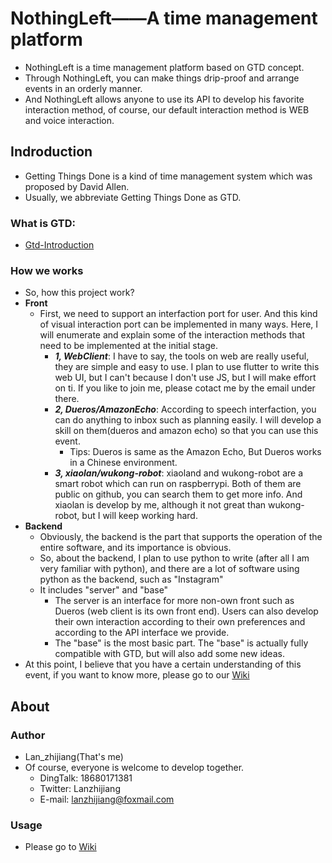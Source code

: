 # NothingLeft——A time management platform
- NothingLeft is a time management platform based on GTD concept.
- Through NothingLeft, you can make things drip-proof and arrange events in an orderly manner.
- And NothingLeft allows anyone to use its API to develop his favorite interaction method, of course, our default interaction method is WEB and voice interaction.

## Indroduction
- Getting Things Done is a kind of time management system which was proposed by David Allen.
- Usually, we abbreviate Getting Things Done as GTD.

### What is GTD:
- [Gtd-Introduction](./GTD.md)

### How we works
- So, how this project work?
- **Front**
  - First, we need to support an interfaction port for user. And this kind of visual interaction port can be implemented in many ways. Here, I will enumerate and explain some of the interaction methods that need to be implemented at the initial stage.
    - ***1, WebClient***: I have to say, the tools on web are really useful, they are simple and easy to use. I plan to use flutter to write this web UI, but I can't because I don't use JS, but I will make effort on ti. If you like to join me, please cotact me by the email under there.
    - ***2, Dueros/AmazonEcho***: According to speech interfaction, you can do anything to inbox such as planning easily. I will develop a skill on them(dueros and amazon echo) so that you can use this event.
      - Tips: Dueros is same as the Amazon Echo, But Dueros works in a Chinese environment.
    - ***3, xiaolan/wukong-robot***: xiaoland and wukong-robot are a smart robot which can run on raspberrypi. Both of them are public on github, you can search them to get more info. And xiaolan is develop by me, although it not great than wukong-robot, but I will keep working hard.
- **Backend**
  - Obviously, the backend is the part that supports the operation of the entire software, and its importance is obvious.
  - So, about the backend, I plan to use python to write (after all I am very familiar with python), and there are a lot of software using python as the backend, such as "Instagram"
  - It includes "server" and "base"
    - The server is an interface for more non-own front such as Dueros (web client is its own front end). Users can also develop their own interaction according to their own preferences and according to the API interface we provide.
    - The "base" is the most basic part. The "base" is actually fully compatible with GTD, but will also add some new ideas.
- At this point, I believe that you have a certain understanding of this event, if you want to know more, please go to our [Wiki](https://github.com/xiaoland/GettingThingsDone/wiki)

## About

### Author
- Lan_zhijiang(That's me)
- Of course, everyone is welcome to develop together.
  - DingTalk: 18680171381
  - Twitter: Lanzhijiang
  - E-mail: lanzhijiang@foxmail.com

### Usage
- Please go to [Wiki](https:/github.com/xiaoland/GettingThinsDone/wiki)
